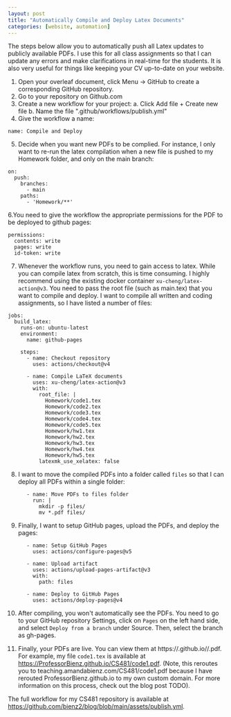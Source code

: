 ```yaml
---
layout: post
title: "Automatically Compile and Deploy Latex Documents"
categories: [website, automation]
---
```


The steps below allow you to automatically push all Latex updates to publicly available PDFs.  I use this for all class assignments so that I can update any errors and make clarifications in real-time for the students.  It is also very useful for things like keeping your CV up-to-date on your website.

1. Open your overleaf document, click Menu -> GitHub to create a corresponding GitHub repository.
2. Go to your repository on Github.com
3. Create a new workflow for your project:
    a. Click Add file + Create new file
    b. Name the file ".github/workflows/publish.yml"
4. Give the workflow a name:

```
name: Compile and Deploy
```

5. Decide when you want new PDFs to be complied.  For instance, I only want to re-run the latex compilation when a new file is pushed to my Homework folder, and only on the main branch:


```
on:
  push:
    branches: 
      - main
    paths:
      - 'Homework/**'
```


6.You need to give the workflow the appropriate permissions for the PDF to be deployed to github pages:


```
permissions:
  contents: write
  pages: write
  id-token: write
```


7. Whenever the workflow runs, you need to gain access to latex.  While you can compile latex from scratch, this is time consuming.  I highly recommend using the existing docker container `xu-cheng/latex-action@v3`.  You need to pass the root file (such as main.tex) that you want to compile and deploy.  I want to compile all written and coding assignments, so I have listed a number of files:


```
jobs:
  build_latex:
    runs-on: ubuntu-latest
    environment:
      name: github-pages

    steps:
      - name: Checkout repository
        uses: actions/checkout@v4

      - name: Compile LaTeX documents
        uses: xu-cheng/latex-action@v3
        with:
          root_file: |
            Homework/code1.tex
            Homework/code2.tex
            Homework/code3.tex
            Homework/code4.tex
            Homework/code5.tex
            Homework/hw1.tex
            Homework/hw2.tex
            Homework/hw3.tex
            Homework/hw4.tex
            Homework/hw5.tex
          latexmk_use_xelatex: false
```


8. I want to move the compiled PDFs into a folder called `files` so that I can deploy all PDFs within a single folder:


```
      - name: Move PDFs to files folder
        run: |
          mkdir -p files/
          mv *.pdf files/
```

9. Finally, I want to setup GitHub pages, upload the PDFs, and deploy the pages:


```
      - name: Setup GitHub Pages
        uses: actions/configure-pages@v5

      - name: Upload artifact
        uses: actions/upload-pages-artifact@v3
        with:
          path: files

      - name: Deploy to GitHub Pages
        uses: actions/deploy-pages@v4
```


10. After compiling, you won't automatically see the PDFs.  You need to go to your GitHub repository Settings, click on `Pages` on the left hand side, and select `Deploy from a branch` under Source.  Then, select the branch as gh-pages.

11. Finally, your PDFs are live.  You can view them at https://<orgname>.github.io/<reponame>/<filename>.pdf.  For example, my file `code1.tex` is available at https://ProfessorBienz.github.io/CS481/code1.pdf.  (Note, this reroutes you to teaching.amandabienz.com/CS481/code1.pdf because I have rerouted ProfessorBienz.github.io to my own custom domain.  For more information on this process, check out the blog post TODO).

The full workflow for my CS481 repository is available at https://github.com/bienz2/blog/blob/main/assets/publish.yml.
